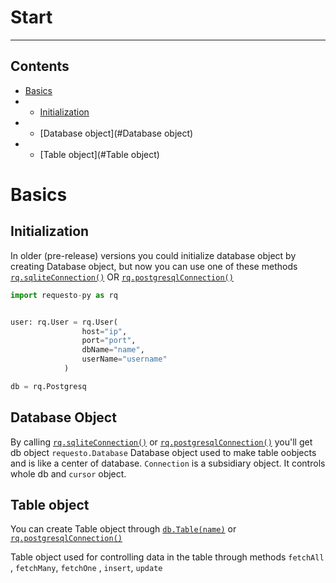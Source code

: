 # Start
---

## Contents

* [Basics](#Basics)
* * [Initialization](#Initialization)
* * [Database object](#Database object)
* * [Table object](#Table object)


<anchor name="Basics">

</anchor>

# Basics


<anchor name="Initialization">

</anchor>

## Initialization

In older (pre-release) versions you could initialize database object by creating Database object,
but now you can use one of these methods [`rq.sqliteConnection()`](manuals.md#sqliteConnection)
OR [`rq.postgresqlConnection()`](manuals.md#postgresqlConnection)

```Python
import requesto-py as rq


user: rq.User = rq.User(
                host="ip",
                port="port",
                dbName="name",
                userName="username"
            )

db = rq.Postgresq

```




<anchor name="Database object">

</anchor>

## Database Object

By calling [`rq.sqliteConnection()`](manuals.md#sqliteConnection) or [`rq.postgresqlConnection()`](manuals.md#postgresqlConnection)
you'll get db object ```requesto.Database```
Database object used to make table oobjects and is like a center of database. `Connection` is a subsidiary object. It controls whole db and `cursor` object.



## Table object

You can create Table object through [`db.Table(name)`](manuals.md#) or [`rq.postgresqlConnection()`](manuals.md#postgresqlConnection)



Table object used for controlling data in the table through methods `fetchAll` , `fetchMany`, `fetchOne`
, `insert`, `update`

